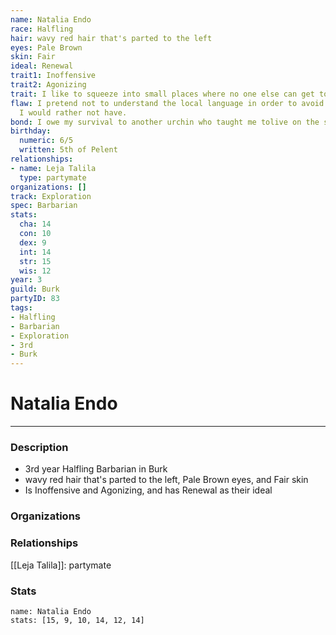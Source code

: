 ```yaml
---
name: Natalia Endo
race: Halfling
hair: wavy red hair that's parted to the left
eyes: Pale Brown
skin: Fair
ideal: Renewal
trait1: Inoffensive
trait2: Agonizing
trait: I like to squeeze into small places where no one else can get to me.
flaw: I pretend not to understand the local language in order to avoid interactions
  I would rather not have.
bond: I owe my survival to another urchin who taught me tolive on the streets.
birthday:
  numeric: 6/5
  written: 5th of Pelent
relationships:
- name: Leja Talila
  type: partymate
organizations: []
track: Exploration
spec: Barbarian
stats:
  cha: 14
  con: 10
  dex: 9
  int: 14
  str: 15
  wis: 12
year: 3
guild: Burk
partyID: 83
tags:
- Halfling
- Barbarian
- Exploration
- 3rd
- Burk
---
```

# Natalia Endo
---
### Description
- 3rd year Halfling Barbarian in Burk
- wavy red hair that's parted to the left, Pale Brown eyes, and Fair skin
- Is Inoffensive and Agonizing, and has Renewal as their ideal

### Organizations
### Relationships
[[Leja Talila]]: partymate
### Stats
```statblock
name: Natalia Endo
stats: [15, 9, 10, 14, 12, 14]
```